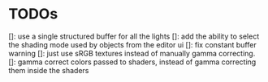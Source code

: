 # TODOs

[]: use a single structured buffer for all the lights
[]: add the ability to select the shading mode used by objects from the editor ui
[]: fix constant buffer warning
[]: just use sRGB textures instead of manually gamma correcting.
[]: gamma correct colors passed to shaders, instead of gamma correcting them inside the shaders
